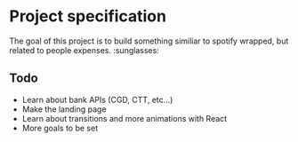 <h1> Project specification</h1>
<p>The goal of this project is to build something similiar to spotify wrapped, but related to people expenses. :sunglasses:</p>

<h2>Todo</h2>
<ul>
  <li>Learn about bank APIs (CGD, CTT, etc...)</li>
  <li>Make the landing page</li>
  <li>Learn about transitions and more animations with React</li>
  <li>More goals to be set</li>
<ul>
